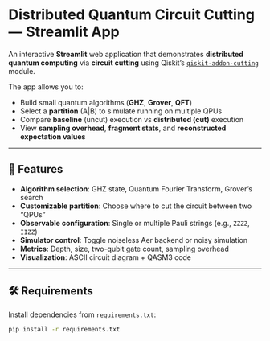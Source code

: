 # Distributed Quantum Circuit Cutting — Streamlit App

An interactive **Streamlit** web application that demonstrates **distributed quantum computing** via **circuit cutting** using Qiskit’s [`qiskit-addon-cutting`](https://qiskit.org/ecosystem/cutting/) module.

The app allows you to:
- Build small quantum algorithms (**GHZ**, **Grover**, **QFT**)
- Select a **partition** (A|B) to simulate running on multiple QPUs
- Compare **baseline** (uncut) execution vs **distributed (cut)** execution
- View **sampling overhead**, **fragment stats**, and **reconstructed expectation values**

---

## 📸 Features
- **Algorithm selection**: GHZ state, Quantum Fourier Transform, Grover’s search
- **Customizable partition**: Choose where to cut the circuit between two “QPUs”
- **Observable configuration**: Single or multiple Pauli strings (e.g., `ZZZZ`, `IIZZ`)
- **Simulator control**: Toggle noiseless Aer backend or noisy simulation
- **Metrics**: Depth, size, two-qubit gate count, sampling overhead
- **Visualization**: ASCII circuit diagram + QASM3 code

---

## 🛠 Requirements

Install dependencies from `requirements.txt`:

```bash
pip install -r requirements.txt
